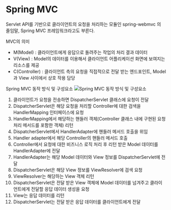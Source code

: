 # Spring MVC
Servlet API를 기반으로 클라이언트의 요청을 처리하는 모듈인 spring-webmvc 의 줄임말, Spring MVC 프레임워크라고도 부른다.
   
MVC의 의미
- M(Model) : 클라이언트에게 응답으로 돌려주는 작업의 처리 결과 데이터
- V(View) : Model의 데이터를 이용해서 클라이언트 어플리케이션 화면에 보여지는 리소스를 제공
- C(Controller) : 클라이언트 측의 요청을 직접적으로 전달 받는 엔드포인트, Model과 View 사이에서 상호 작용 담당
   
Spring MVC 동작 방식 및 구성요소
![Spring MVC 동작 방식 및 구성요소](https://s3.ap-northeast-2.amazonaws.com/urclass-images/mOBBYB4R6JbDjgJ32DNif-1655088735317.png)
1. 클라이언트가 요청을 전송하면 DispatcherServlet 클래스에 요청이 전달
2. DispatcherServlet은 해당 요청을 처리할 Controller에 대한 검색을 HandlerMapping 인터페이스에 요청
3. HandlerMapping에서 해당하는 핸들러 객체(Controller 클래스 내에 구현된 요청 처리 메서드를 포함한 객체) 리턴
4. DispatcherServlet에서 HandlerAdapter에 핸들러 메서드 호출을 위임
5. Handler adapter에서 해당 Controller의 핸들러 메서드 호출
6. Controller에서 요청에 대한 비즈니스 로직 처리 후 리턴 받은 Model 데이터를 HandlerAdapter에 전달
7. HandlerAdapter는 해당 Model 데이터와 View 정보를 DispatcherServlet에 전달
8. DispatcherServlet은 해당 View 정보를 ViewResolver에 검색 요청
9. ViewResolver는 해당하는 View 객체 리턴
10. DispatcherServlet은 전달 받은 View 객체에 Model 데이터를 넘겨주고 클라이언트에게 전달할 응답 데이터 생성을 요청
11. View는 응답 데이터를 리턴
12. DispatcherServlet는 전달 받은 응답 데이터를 클라이언트에게 전달